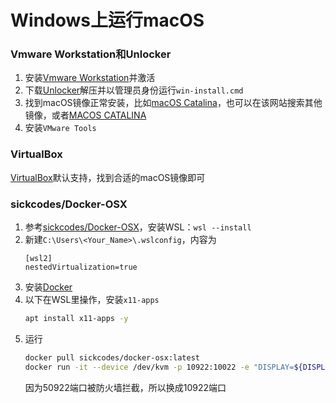 # Windows上运行macOS
### Vmware Workstation和Unlocker
1. 安装[Vmware Workstation](https://www.vmware.com/cn/products/workstation-pro/workstation-pro-evaluation.html)并激活
2. 下载[Unlocker](https://github.com/DrDonk/unlocker/releases)解压并以管理员身份运行`win-install.cmd`
3. 找到macOS镜像正常安装，比如[macOS Catalina](https://archive.org/details/macOS-Catalina-IOS)，也可以在该网站搜索其他镜像，或者[MACOS CATALINA](https://next.itellyou.cn/Original/Index#cbp=Product?ID=460a0470-c24d-ea11-bd2e-b025aa28351d)
4. 安装`VMware Tools`
### VirtualBox
[VirtualBox](https://www.virtualbox.org/wiki/Downloads)默认支持，找到合适的macOS镜像即可
### sickcodes/Docker-OSX
1. 参考[sickcodes/Docker-OSX](https://github.com/sickcodes/Docker-OSX#id-like-to-run-docker-osx-on-windows)，安装WSL：`wsl --install`
2. 新建`C:\Users\<Your_Name>\.wslconfig`，内容为
    ```
    [wsl2]
    nestedVirtualization=true
    ```
3. 安装[Docker](https://www.docker.com/)
4. 以下在WSL里操作，安装`x11-apps`
    ```bash
    apt install x11-apps -y
    ```
5. 运行
    ```bash
    docker pull sickcodes/docker-osx:latest
    docker run -it --device /dev/kvm -p 10922:10022 -e "DISPLAY=${DISPLAY:-:0.0}" -v /mnt/wslg/.X11-unix:/tmp/.X11-unix sickcodes/docker-osx:latest
    ```
    因为50922端口被防火墙拦截，所以换成10922端口
